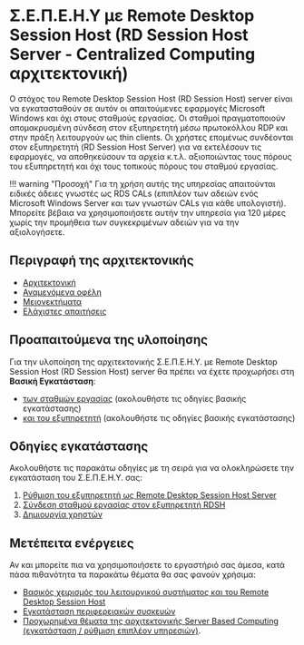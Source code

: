 # Σ.Ε.Π.Ε.Η.Υ με Remote Desktop Session Host (RD Session Host Server - Centralized Computing αρχιτεκτονική)

Ο στόχος του Remote Desktop Session Host (RD Session Host) server είναι να εγκατασταθούν σε αυτόν οι απαιτούμενες εφαρμογές Microsoft Windows και όχι στους σταθμούς εργασίας. Οι σταθμοί πραγματοποιούν απομακρυσμένη σύνδεση στον εξυπηρετητή μέσω πρωτοκόλλου RDP και στην πράξη λειτουργούν ως thin clients. Οι χρήστες επομένως συνδέονται στον εξυπηρετητή (RD Session Host Server) για να εκτελέσουν τις εφαρμογές, να αποθηκεύσουν τα αρχεία κ.τ.λ. αξιοποιώντας τους πόρους του εξυπηρετητή και όχι τους τοπικούς πόρους του σταθμού εργασίας.

!!! warning "Προσοχή"
      Για τη χρήση αυτής της υπηρεσίας απαιτούνται ειδικές άδειες γνωστές ως RDS CALs (επιπλέον των αδειών ενός Microsoft Windows Server και των γνωστών CALs για κάθε υπολογιστή). Μπορείτε βέβαια να χρησιμοποιήσετε αυτήν την υπηρεσία για 120 μέρες χωρίς την προμήθεια των συγκεκριμένων αδειών για να την αξιολογήσετε.

## Περιγραφή της αρχιτεκτονικής

- [Αρχιτεκτονική](architecture.md)
- [Αναμενόμενα οφέλη](advantages.md)
- [Μειονεκτήματα](disadvantages.md)
- [Ελάχιστες απαιτήσεις](requirements.md)

## Προαπαιτούμενα της υλοποίησης

Για την υλοποίηση της αρχιτεκτονικής Σ.Ε.Π.Ε.Η.Υ. με Remote Desktop Session Host (RD Session Host) server θα πρέπει να έχετε προχωρήσει στη **Βασική Εγκατάσταση**:

- [των σταθμών εργασίας](../10/index.md) (ακολουθήστε τις οδηγίες βασικής εγκατάστασης)
- [και του εξυπηρετητή](../2019/index.md) (ακολουθήστε τις οδηγίες βασικής εγκατάστασης)

## Οδηγίες εγκατάστασης

Ακολουθήστε τις παρακάτω οδηγίες με τη σειρά για να ολοκληρώσετε την εγκατάσταση του Σ.Ε.Π.Ε.Η.Υ. σας:

1. [Ρύθμιση του εξυπηρετητή ως Remote Desktop Session Host Server](server-setup-rdsh/index.md)
2. [Σύνδεση σταθμού εργασίας στον εξυπηρετητή RDSH](client-connect-rdsh.md)
3. [Δημιουργία χρηστών](create-users.md)

## Μετέπειτα ενέργειες

Αν και μπορείτε πια να χρησιμοποιήσετε το εργαστήριό σας άμεσα, κατά πάσα πιθανότητα τα παρακάτω θέματα θα σας φανούν χρήσιμα:

- [Βασικός χειρισμός του λειτουργικού συστήματος και του Remote Desktop Session Host](guides.md)
- [Εγκατάσταση περιφερειακών συσκευών](peripherals.md)
- [Προχωρημένα θέματα της αρχιτεκτονικής Server Based Computing (εγκατάσταση / ρύθμιση επιπλέον υπηρεσιών)](advanced.md).
